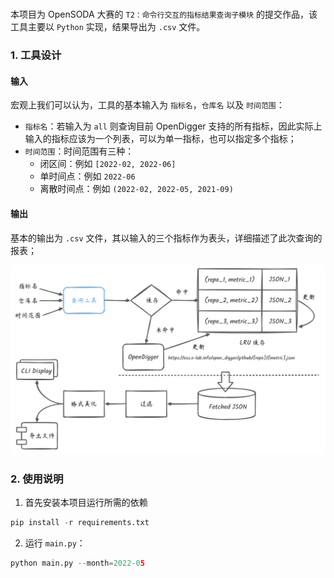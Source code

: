 # 

本项目为 OpenSODA 大赛的 `T2：命令行交互的指标结果查询子模块` 的提交作品，该工具主要以 `Python` 实现，结果导出为 `.csv` 文件。

### 1. 工具设计



#### 输入
宏观上我们可以认为，工具的基本输入为 `指标名`，`仓库名` 以及 `时间范围`：
- `指标名`：若输入为 `all` 则查询目前 OpenDigger 支持的所有指标，因此实际上输入的指标应该为一个列表，可以为单一指标，也可以指定多个指标；
- `时间范围`：时间范围有三种：
  - 闭区间：例如 `[2022-02, 2022-06]`
  - 单时间点：例如 `2022-06`
  - 离散时间点：例如 `(2022-02, 2022-05, 2021-09)`



#### 输出
基本的输出为 `.csv` 文件，其以输入的三个指标作为表头，详细描述了此次查询的报表；


![基本思想](png/queryowel-design.png)


### 2. 使用说明

1. 首先安装本项目运行所需的依赖
```python
pip install -r requirements.txt
```
2. 运行 `main.py`：
```python
python main.py --month=2022-05
```
